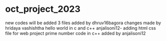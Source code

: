 # oct_project_2023
new codes will be added 
3 files added by dhruv16bagora
changes made by hridaya vashishtha
hello world in c and c++
anjalisoni12- adding html css file for web project
prime number code in c++ added by anjalisoni12
